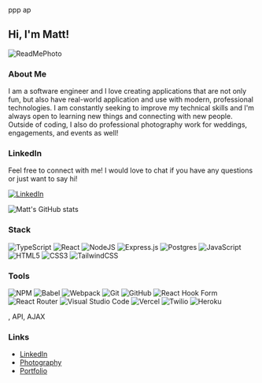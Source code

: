 ppp
ap

## Hi, I'm Matt!
![ReadMePhoto](https://user-images.githubusercontent.com/113474295/224591655-dd427c4d-686f-41e2-b38e-45629ec12c48.png)

### About Me

I am a software engineer and I love creating applications that are not only fun, but also have real-world application and use with modern, professional technologies. I am constantly seeking to improve my technical skills and I'm always open to learning new things and connecting with new people. Outside of coding, I also do professional photography work for weddings, engagements, and events as well!

### LinkedIn

Feel free to connect with me! I would love to chat if you have any questions or just want to say hi!

[![LinkedIn](https://img.shields.io/badge/linkedin-%230077B5.svg?style=for-the-badge&logo=linkedin&logoColor=white)
](https://www.linkedin.com/in/matthew-cha/)

![Matt's GitHub stats](https://github-readme-stats.vercel.app/api?username=matt-cha&theme=algolia&show_icons=true&hide=contribs)

### Stack
![TypeScript](https://img.shields.io/badge/typescript-%23007ACC.svg?style=for-the-badge&logo=typescript&logoColor=white)
![React](https://img.shields.io/badge/react-%2320232a.svg?style=for-the-badge&logo=react&logoColor=%2361DAFB) ![NodeJS](https://img.shields.io/badge/node.js-6DA55F?style=for-the-badge&logo=node.js&logoColor=white)
 ![Express.js](https://img.shields.io/badge/express.js-%23404d59.svg?style=for-the-badge&logo=express&logoColor=%2361DAFB)
 ![Postgres](https://img.shields.io/badge/postgres-%23316192.svg?style=for-the-badge&logo=postgresql&logoColor=white)
 ![JavaScript](https://img.shields.io/badge/javascript-%23323330.svg?style=for-the-badge&logo=javascript&logoColor=%23F7DF1E)
 ![HTML5](https://img.shields.io/badge/html5-%23E34F26.svg?style=for-the-badge&logo=html5&logoColor=white)
 ![CSS3](https://img.shields.io/badge/css3-%231572B6.svg?style=for-the-badge&logo=css3&logoColor=white)
![TailwindCSS](https://img.shields.io/badge/tailwindcss-%2338B2AC.svg?style=for-the-badge&logo=tailwind-css&logoColor=white)

### Tools
 ![NPM](https://img.shields.io/badge/NPM-%23CB3837.svg?style=for-the-badge&logo=npm&logoColor=white)
 ![Babel](https://img.shields.io/badge/Babel-F9DC3e?style=for-the-badge&logo=babel&logoColor=black)
 ![Webpack](https://img.shields.io/badge/webpack-%238DD6F9.svg?style=for-the-badge&logo=webpack&logoColor=black)
 ![Git](https://img.shields.io/badge/git-%23F05033.svg?style=for-the-badge&logo=git&logoColor=white)
 ![GitHub](https://img.shields.io/badge/github-%23121011.svg?style=for-the-badge&logo=github&logoColor=white)
![React Hook Form](https://img.shields.io/badge/React%20Hook%20Form-%23EC5990.svg?style=for-the-badge&logo=reacthookform&logoColor=white)
![React Router](https://img.shields.io/badge/React_Router-CA4245?style=for-the-badge&logo=react-router&logoColor=white)
![Visual Studio Code](https://img.shields.io/badge/Visual%20Studio%20Code-0078d7.svg?style=for-the-badge&logo=visual-studio-code&logoColor=white)
![Vercel](https://img.shields.io/badge/Vercel-000000?style=for-the-badge&logo=vercel&logoColor=white)
![Twilio](https://img.shields.io/badge/Twilio-F22F46?style=for-the-badge&logo=Twilio&logoColor=white)
![Heroku](https://img.shields.io/badge/Heroku-430098?style=for-the-badge&logo=heroku&logoColor=white)


, API, AJAX

### Links

- [LinkedIn](https://www.linkedin.com/in/matthew-cha/)
- [Photography](https://matthewcha.pixieset.com/)
- [Portfolio](https://portfolio-website-6yix1ze6w-matt-cha.vercel.app/)

